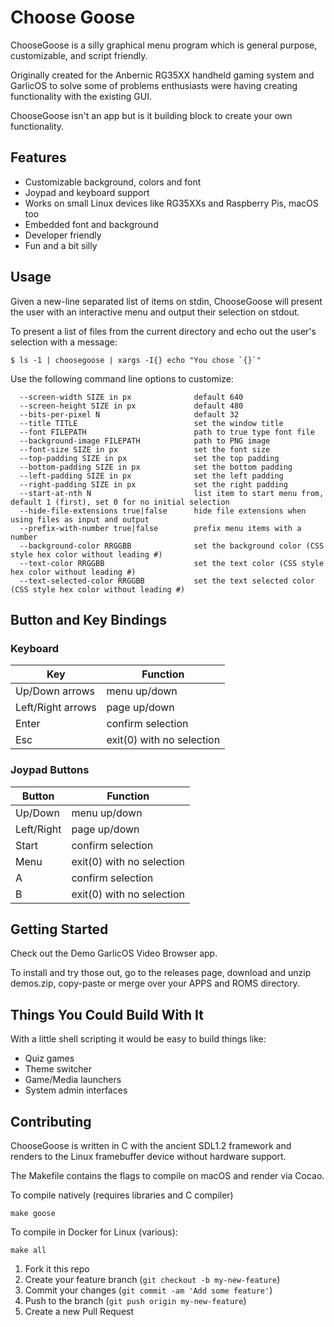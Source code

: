 # Choose Goose

ChooseGoose is a silly graphical menu program which is general purpose, customizable, and script friendly.

Originally created for the Anbernic RG35XX handheld gaming system and GarlicOS to solve some of problems enthusiasts were having creating functionality with the existing GUI.

ChooseGoose isn't an app but is it building block to create your own functionality.

## Features

* Customizable background, colors and font
* Joypad and keyboard support
* Works on small Linux devices like RG35XXs and Raspberry Pis, macOS too
* Embedded font and background
* Developer friendly
* Fun and a bit silly

## Usage

Given a new-line separated list of items on stdin, ChooseGoose will present the user with an interactive menu and output their selection on stdout.

To present a list of files from the current directory and echo out the user's selection with a message:

```
$ ls -1 | choosegoose | xargs -I{} echo "You chose `{}`"
```

Use the following command line options to customize:

```
  --screen-width SIZE in px              default 640
  --screen-height SIZE in px             default 480
  --bits-per-pixel N                     default 32
  --title TITLE                          set the window title
  --font FILEPATH                        path to true type font file
  --background-image FILEPATH            path to PNG image
  --font-size SIZE in px                 set the font size
  --top-padding SIZE in px               set the top padding
  --bottom-padding SIZE in px            set the bottom padding
  --left-padding SIZE in px              set the left padding
  --right-padding SIZE in px             set the right padding
  --start-at-nth N                       list item to start menu from, default 1 (first), set 0 for no initial selection
  --hide-file-extensions true|false      hide file extensions when using files as input and output
  --prefix-with-number true|false        prefix menu items with a number
  --background-color RRGGBB              set the background color (CSS style hex color without leading #)
  --text-color RRGGBB                    set the text color (CSS style hex color without leading #)
  --text-selected-color RRGGBB           set the text selected color (CSS style hex color without leading #)
```

## Button and Key Bindings

### Keyboard

| Key               | Function
|-------------------|--------------------------------
| Up/Down arrows    | menu up/down
| Left/Right arrows | page up/down
| Enter             | confirm selection
| Esc               | exit(0) with no selection

### Joypad Buttons

| Button            | Function
|-------------------|--------------------------------
| Up/Down           | menu up/down
| Left/Right        | page up/down
| Start             | confirm selection
| Menu              | exit(0) with no selection
| A                 | confirm selection
| B                 | exit(0) with no selection

## Getting Started

Check out the Demo GarlicOS Video Browser app.

To install and try those out, go to the releases page, download and unzip demos.zip, copy-paste or merge over your APPS and ROMS directory.

## Things You Could Build With It

With a little shell scripting it would be easy to build things like:

* Quiz games
* Theme switcher
* Game/Media launchers
* System admin interfaces

## Contributing

ChooseGoose is written in C with the ancient SDL1.2 framework and renders to the Linux framebuffer device without hardware support.

The Makefile contains the flags to compile on macOS and render via Cocao.

To compile natively (requires libraries and C compiler)
```
make goose
```

To compile in Docker for Linux (various):
```
make all
```

1. Fork it this repo
2. Create your feature branch (`git checkout -b my-new-feature`)
3. Commit your changes (`git commit -am 'Add some feature'`)
4. Push to the branch (`git push origin my-new-feature`)
5. Create a new Pull Request
